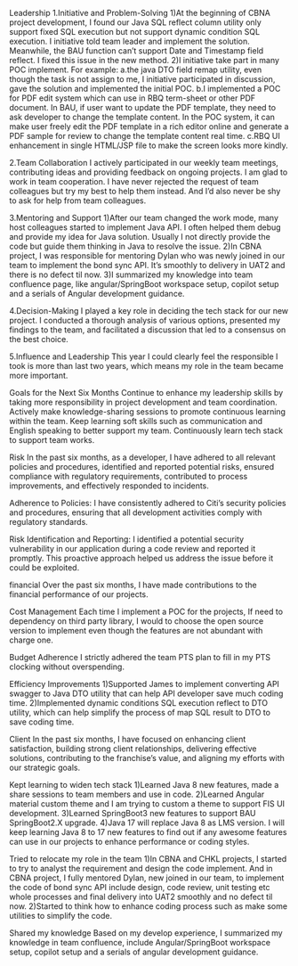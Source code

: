 
Leadership
1.Initiative and Problem-Solving
    1)At the beginning of CBNA project development, I found our Java SQL reflect column utility only support fixed SQL execution but not support dynamic condition SQL execution. I initiative told team leader and implement the solution. Meanwhile, the BAU function can’t support Date and Timestamp field reflect. I fixed this issue in the new method.
    2)I initiative take part in many POC implement. For example:
        a.the java DTO field remap utility, even though the task is not assign to me, I initiative participated in discussion, gave the solution and implemented the initial POC. 
        b.I implemented a POC for PDF edit system which can use in RBQ term-sheet or other PDF document. In BAU, if user want to update the PDF template, they need to ask developer to change the template content. In the POC system, it can make user freely edit the PDF template in a rich editor online and generate a PDF sample for review to change the template content real time.
        c.RBQ UI enhancement in single HTML/JSP file to make the screen looks more kindly.

2.Team Collaboration
I actively participated in our weekly team meetings, contributing ideas and providing feedback on ongoing projects. I am glad to work in team cooperation. I have never rejected the request of team colleagues but try my best to help them instead. And I’d also never be shy to ask for help from team colleagues. 

3.Mentoring and Support
    1)After our team changed the work mode, many host colleagues started to implement Java API. I often helped them debug and provide my idea for Java solution. Usually I not directly provide the code but guide them thinking in Java to resolve the issue. 
    2)In CBNA project, I was responsible for mentoring Dylan who was newly joined in our team to implement the bond sync API. It’s smoothly to delivery in UAT2 and there is no defect til now.
    3)I summarized my knowledge into team confluence page, like angular/SpringBoot workspace setup, copilot setup and a serials of Angular development guidance.  

4.Decision-Making
I played a key role in deciding the tech stack for our new project. I conducted a thorough analysis of various options, presented my findings to the team, and facilitated a discussion that led to a consensus on the best choice.

5.Influence and Leadership
This year I could clearly feel the responsible I took is more than last two years, which means my role in the team became more important. 

Goals for the Next Six Months
Continue to enhance my leadership skills by taking more responsibility in project development and team coordination.
Actively make knowledge-sharing sessions to promote continuous learning within the team.
Keep learning soft skills such as communication and English speaking to better support my team.
Continuously learn tech stack to support team works. 


Risk
In the past six months, as a developer, I have adhered to all relevant policies and procedures, identified and reported potential risks, ensured compliance with regulatory requirements, contributed to process improvements, and effectively responded to incidents.

Adherence to Policies:
I have consistently adhered to Citi’s security policies and procedures, ensuring that all development activities comply with regulatory standards.

Risk Identification and Reporting:
I identified a potential security vulnerability in our application during a code review and reported it promptly. This proactive approach helped us address the issue before it could be exploited.




financial
Over the past six months, I have made contributions to the financial performance of our projects.

Cost Management
Each time I implement a POC for the projects, If need to dependency on third party library, I would to choose the open source version to implement even though the features are not abundant with charge one. 

Budget Adherence
I strictly adhered the team PTS plan to fill in my PTS clocking without overspending.

Efficiency Improvements
    1)Supported James to implement converting API swagger to Java DTO utility that can help API developer save much coding time.
    2)Implemented dynamic conditions SQL execution reflect to DTO utility, which can help simplify the process of map SQL result to DTO to save coding time.


Client
In the past six months, I have focused on enhancing client satisfaction, building strong client relationships, delivering effective solutions, contributing to the franchise’s value, and aligning my efforts with our strategic goals.

Kept learning to widen tech stack
    1)Learned Java 8 new features, made a share sessions to team members and use in code.
    2)Learned Angular material custom theme and I am trying to custom a theme to support FIS UI development.
    3)Learned SpringBoot3 new features to support BAU SpringBoot2.X upgrade.
    4)Java 17 will replace Java 8 as LMS version. I will keep learning Java 8 to 17 new features to find out if any awesome features can use in our projects to enhance performance or coding styles.

Tried to relocate my role in the team
    1)In CBNA and CHKL projects, I started to try to analyst the requirement and design the code implement. And in CBNA project, I fully mentored Dylan, new joined in our team, to implement the code of bond sync API include design, code review, unit testing etc whole processes and final delivery into UAT2 smoothly and no defect til now. 
    2)Started to think how to enhance coding process such as make some utilities to simplify the code.

Shared my knowledge
Based on my develop experience, I summarized my knowledge in team confluence, include Angular/SpringBoot workspace setup, copilot setup and a serials of angular development guidance. 